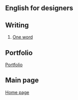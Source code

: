 ## English for designers

## Writing
1. [One word](https://github.com/tomaspetera/english-for-designers/blob/9e65650d52ead8dcd86f827dff9bc026cb7e1e50/01-one-word/final.md)

## Portfolio

[Portfolio](https://github.com/tomaspetera/english-for-designers/blob/ad60ced934d024635f87c73e32df2b3f9e8c179b/02-first-impression/final.md)

## Main page

[Home page]()
